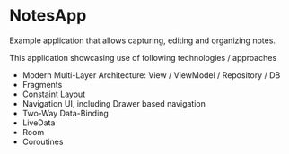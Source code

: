 # NotesApp

Example application that allows capturing, editing and organizing notes.

This application showcasing use of following technologies / approaches
* Modern Multi-Layer Architecture: View / ViewModel / Repository / DB
* Fragments
* Constaint Layout
* Navigation UI, including Drawer based navigation
* Two-Way Data-Binding
* LiveData
* Room
* Coroutines
